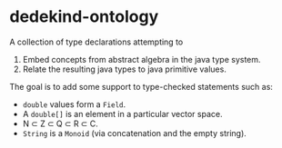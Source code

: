 # dedekind-ontology

A collection of type declarations attempting to

1. Embed concepts from abstract algebra in the java type system.
2. Relate the resulting java types to java primitive values.

The goal is to add some support to type-checked statements such as:

* `double` values form a `Field`.
* A `double[]` is an element in a particular vector space.
* N &sub; Z &sub; Q &sub; R &sub; C.
* `String` is a `Monoid` (via concatenation and the empty string).